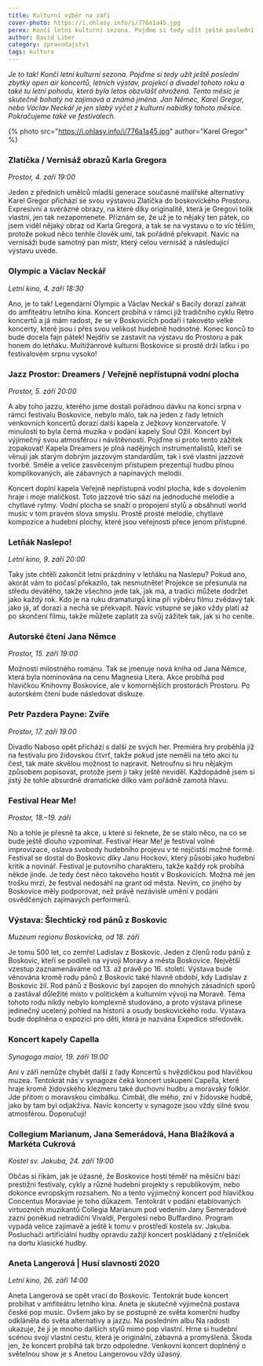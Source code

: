 ```yaml
---
title: Kulturní výběr na září
cover-photo: https://i.ohlasy.info/i/776a1a45.jpg
perex: Končí letní kulturní sezona. Pojďme si tedy užít ještě poslední zbytky open air koncertů, letních výstav, projekcí a divadel tohoto roku a také tu letní pohodu, která byla letos obzvlášť ohrožená. Jan Němec, Karel Gregor, nebo Václav Neckář je jen slabý výčet z kulturní nabídky tohoto měsíce.
author: David Liber
category: zpravodajství
tags: kultura
---
```


*Je to tak! Končí letní kulturní sezona. Pojďme si tedy užít ještě poslední zbytky open air koncertů, letních výstav, projekcí a divadel tohoto roku a také tu letní pohodu, která byla letos obzvlášť ohrožená. Tento měsíc je skutečně bohatý na zajímavá a známá jména. Jan Němec, Karel Gregor, nebo Václav Neckář je jen slabý výčet z kulturní nabídky tohoto měsíce. Pokračujeme také ve festivalech.*

{% photo src="https://i.ohlasy.info/i/776a1a45.jpg" author="Karel Gregor" %}

### Zlatíčka / Vernisáž obrazů Karla Gregora

*Prostor, 4. září 19:00*

Jeden z předních umělců mladší generace současné malířské alternativy Karel Gregor přichází se svou výstavou Zlatíčka do boskovického Prostoru. Expresivní a svérázné obrazy, na které díky originalitě, která je Gregovi tolik vlastní, jen tak nezapomenete. Přiznám se, že už je to nějaký ten pátek, co jsem viděl nějaký obraz od Karla Gregora, a tak se na vystavu o to víc těším, protože pokud něco tenhle člověk umí, tak pořádně překvapit. Navíc na vernisáži bude samotný pan mistr, který celou vernisáž a následující výstavu uvede.

### Olympic a Václav Neckář

*Letní kino, 4. září 18:30*

Ano, je to tak! Legendární Olympic a Václav Neckář s Bacily dorazí zahrát do amfiteátru letního kina. Koncert probíhá v rámci již tradičního cyklu Retro koncertů a já mám radost, že se v Boskovicích podaří i takovéto velké koncerty, které jsou i přes svou velikost hudebně hodnotné. Konec konců to bude docela fajn pátek! Nejdřív se zastavit na výstavu do Prostoru a pak honem do letňáku. Multižánrové kulturní Boskovice si prostě drží laťku i po festivalovém srpnu vysoko!

### Jazz Prostor: Dreamers / Veřejně nepřístupná vodní plocha

*Prostor, 5. září 20:00*

A aby toho jazzu, kterého jsme dostali pořádnou dávku na konci srpna v rámci festivalu Boskovice, nebylo málo, tak na jeden z řady letních venkovních koncertů dorazí další kapela z Ježkovy konzervatoře. V minulosti to byla černá muzika v podání kapely Soul Ožil. Koncert byl výjimečný svou atmosférou i návštěvností. Pojďme si proto tento zážitek zopakovat! Kapela Dreamers je plná nadějných instrumentalistů, kteří se věnují jak starým dobrým jazzovým standardům, tak i své vlastní jazzové tvorbě. Směle a velice zasvěceným přístupem prezentují hudbu plnou komplikovaných, ale zábavných a napínavých melodií. 

Koncert doplní kapela Veřejně nepřístupná vodní plocha, kde s dovolením hraje i moje maličkost. Toto jazzové trio sází na jednoduché melodie a chytlavé rytmy. Vodní plocha se snaží o propojení stylů a obsáhnutí world music v tom pravém slova smyslu. Prostě prosté melodie, chytlavé kompozice a hudební plochy, které jsou veřejnosti přece jenom přístupné.

### Letňák Naslepo!

*Letní kino, 9. září 20:00*

Taky jste chtěli zakončit letní prázdniny v letňáku na Naslepu? Pokud ano, akorát vám to počasí překazilo, tak nesmutněte! Projekce se přesunula na středu devátého, takže všechno jede tak, jak má, a tradici můžete dodržet jako každý rok. Kdo je na ruku dramaturgů kina při výběru filmu zvědavý tak jako já, ať dorazí a nechá se překvapit. Navíc vstupné se jako vždy platí až po skončení filmu, takže můžete zaplatit za svůj zážitek tak, jak si ho ceníte.

### Autorské čtení Jana Němce

*Prostor, 15. září 19:00*

Možnosti milostného románu. Tak se jmenuje nová kniha od Jana Němce, která byla nominována na cenu Magnesia Litera. Akce probíhá pod hlavičkou Knihovny Boskovice, ale v komornějších prostorách Prostoru. Po autorském čtení bude následovat diskuze.

### Petr Pazdera Payne: Zvíře

*Prostor, 17. září 19.00*

Divadlo Naboso opět přichází s další ze svých her. Premiéra hry proběhla již na festivalu pro židovskou čtvrť, takže pokud jste neměli na této akci tu čest, tak máte skvělou možnost to napravit. Netroufnu si hru nějakým způsobem popisovat, protože jsem ji taky ještě neviděl. Každopádně jsem si jistý že tohle absurdně dramatické dílko vám pořádně zamotá hlavu.

### Festival Hear Me!

*Prostor, 18.–19. září*

No a tohle je přesně ta akce, u které si řeknete, že se stalo něco, na co se bude ještě dlouho vzpomínat. Festival Hear Me! je festival volné improvizace, oslava svobody hudebního projevu v té nejčistší možné formě. Festival se dostal do Boskovic díky Janu Hockovi, který působí jako hudební kritik a novinář. Festival je putovního charakteru, takže každý rok probíhá někde jinde. Je tedy čest něco takového hostit v Boskovicích. Možná mě jen trošku mrzí, že festival nedosáhl na grant od města. Nevím, co jiného by Boskovice měly podporovat, než právě nezávislé umění v podání osvědčených zajímavých performerů.

### Výstava: Šlechtický rod pánů z Boskovic

*Muzeum regionu Boskovicka, od 18. září*

Je tomu 500 let, co zemřel Ladislav z Boskovic. Jeden z členů rodu pánů z Boskovic, kteří se podíleli na vývoji Moravy a města Boskovice. Největší vzestup zaznamenáváme od 13. až právě po 16. století. Výstava bude věnována kromě rodu pánů z Boskovic také hlavně období, kdy Ladislav z Boskovic žil. Rod pánů z Boskovic byl zapojen do mnohých zásadních sporů a zastával důležité místo v politickém a kulturním vývoji na Moravě. Téma tohoto rodu nikdy nebylo komplexně studováno, a proto výstava přinese jedinečný ucelený pohled na historii a osudy boskovického rodu. Výstava bude doplněna o expozici pro děti, která je nazvána Expedice středověk.

### Koncert kapely Capella

*Synagoga maior, 19. září 19.00*

Ani v září nemůže chybět další z řady Koncertů s hvězdičkou pod hlavičkou muzea. Tentokrát nás v synagoze čeká koncert uskupení Capella, které hraje kromě židovského klezmeru také duchovní hudbu a moravský folklór. Jde přitom o moravskou cimbálku. Cimbál, dle mého, zní v židovské hudbě, jako by tam byl odjakživa. Navíc koncerty v synagoze jsou vždy silné svou atmosférou. Doporučuji!

### Collegium Marianum, Jana Semerádová, Hana Blažíková a Markéta Cukrová

*Kostel sv. Jakuba, 24. září 19:00*

Občas si říkám, jak je úžasné, že Boskovice hostí téměř na měsíční bází prestižní festivaly, cykly a různé hudební projekty s republikovým, nebo dokonce evropským rozsahem. No a tento výjimečný koncert pod hlavičkou Concentus Moraviae je toho důkazem. Tentokrát v podání etablovaných virtuozních muzikantů Collegia Marianum pod vedením Jany Semeradové zazní poněkud netradiční Vivaldi, Pergolesi nebo Buffardino. Program vypadá velice zajímavě a ještě k tomu v prostředí kostela sv. Jakuba. Posluchači artificiální hudby opravdu zažijí koncert poskládaný z třešniček na dortu klasické hudby.

### Aneta Langerová | Husí slavnosti 2020

*Letní kino, 26. září 14:00*

Aneta Langerová se opět vrací do Boskovic. Tentokrát bude koncert probíhat v amfiteátru letního kina. Aneta je skutečně výjimečná postava české pop music. Ovšem jako by se postupně ze světa komerční hudby odkláněla do světa alternativy a jazzu. Na posledním albu Na radosti ukazuje, že jí je mnoho dalších stylů mimo pop vlastní. Hrne si hudební scénou svoji vlastní cestu, která je originální, zábavná a promyšlená. Škoda jen, že koncert probíhá tak brzo odpoledne. Venkovní koncert doplněný o světelnou show je s Anetou Langerovou vždy úžasný.
